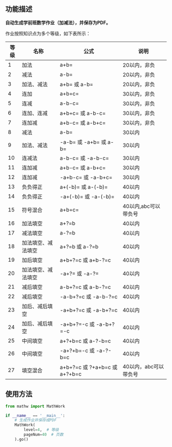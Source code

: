 ## 功能描述

**自动生成学前班数学作业（加减法），并保存为PDF。**

作业按照知识点为多个等级，如下表所示：

|等级|名称| 公式 | 说明|
|-|-|-|-|
|1|加法| a+b= | 20以内，非负|
|2|减法| a-b= | 20以内，非负|
|3|加法、减法| a+b= 或 a-b= | 20以内，非负|
|4|连加|a+b+c=| 30以内，非负|
|5|连减|a-b-c=| 30以内，非负|
|6|连加、连减| a+b+c= 或 a-b-c=| 30以内，非负|
|7|连加减| a+b-c= 或 a-b+c=| 30以内，非负|
|8|减法| a-b=| 30以内|
|9|加法、减法| -a-b= 或 -a+b= 或 a-b=| 30以内|
|10|连减法| a-b-c= 或 -a-b-c= | 30以内|
|11|连加减| a+b-c= 或 a-b+c= | 30以内|
|12|连加减| -a+b-c= 或 -a-b+c= | 30以内|
|13|负负得正| a+(-b)= 或 a-(-b)=| 40以内|
|14|负负得正| -a+(-b)= 或 -a-(-b)=| 40以内|
|15|符号混合| a+b+c= |40以内,abc可以带负号|
|16|加法填空| a+?=b | 40以内|
|17|减法填空| a-?=b | 40以内|
|18|加法填空、减法填空| a+?=b 或 a-?=b | 40以内|
|19|加后填空|a+b+?=c 或 a+b-?=c| 40以内|
|20|加法填空、减法填空| -a+?= 或 -a-?=| 40以内|
|21|减后填空|a-b+?=c 或 a-b-?=c|40以内|
|22|减后填空|-a-b+?=c 或 -a-b-?=c| 40以内|
|23|加后、减后填空| -a+b+?=c 或 -a-b+?=c |40以内|
|24|加后、减后填空| -a+b+?=-c 或 -a-b+?=-c |40以内|
|25|中间填空| a+?+b=c 或 a-?-b=c |40以内|
|26|中间填空| -a+?+b=-c 或 -a-?-b=c |40以内|
|27|填空混合| a+b+?=c 或 ?+a+b=c 或 a+?+b=c|40以内，abc可以带负号|

## 使用方法

```python
from mathw import MathWork

if __name__ == '__main__':
    # 生成作业并保存成PDF
    MathWork(
        level=4,  # 等级
        pageNum=40  # 页数
    ).go()
```
